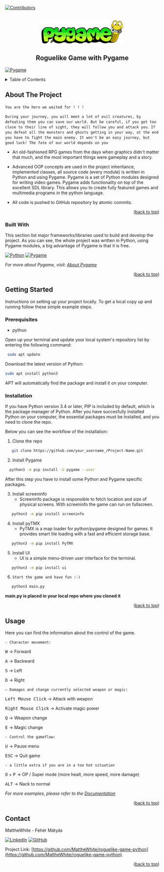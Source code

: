 <a name="readme-top"></a>


[![Contributors][contributors-shield]][contributors-url]




<!-- PROJECT LOGO -->
<br />
<div align="center">
    <img src="Pygame_logo.png" alt="Logo" width="auto" height="80">
  </a>

  <h2 align="center">Roguelike Game with Pygame</h2>

  <p align="center" style="display: none;">
    An awesome README template to jumpstart your projects!
    <br />
    <a href="https://github.com/othneildrew/Best-README-Template"><strong>Explore the docs »</strong></a>
    <br />
    <br />
    <a href="https://github.com/othneildrew/Best-README-Template">View Demo</a>
    ·
    <a href="https://github.com/othneildrew/Best-README-Template/issues">Report Bug</a>
    ·
    <a href="https://github.com/othneildrew/Best-README-Template/issues">Request Feature</a>
  </p>
</div>

[![Pygame][Pygame.com]][Pygame-url]


<!-- TABLE OF CONTENTS -->
<details>
  <summary>Table of Contents</summary>
  <ol>
    <li>
      <a href="#about-the-project">About The Project</a>
      <ul>
        <li><a href="#built-with">Built With</a></li>
      </ul>
    </li>
    <li>
      <a href="#getting-started">Getting Started</a>
      <ul>
        <li><a href="#prerequisites">Prerequisites</a></li>
        <li><a href="#installation">Installation</a></li>
      </ul>
    </li>
    <li><a href="#usage">Usage</a></li>
    <!-- <li><a href="#roadmap">Roadmap</a></li> -->
    <!-- <li><a href="#contributing">Contributing</a></li> -->
    <!-- <li><a href="#license">License</a></li> -->
    <li><a href="#contact">Contact</a></li>
    <!-- <li><a href="#acknowledgments">Acknowledgments</a></li> -->
  </ol>
</details>



<!-- ABOUT THE PROJECT -->
## About The Project

`You are the hero we waited for ! ! !`

`During your journey, you will meet a lot of evil creatures, by defeating them you can save our world. But be careful, if you get too close to their line of sight, they will follow you and attack you.`
`If you defeat all the monsters and ghosts getting in your way, at the end you have to fight the main enemy. It won't be an easy journey, but good luck! The fate of our world depends on you` 


* An old-fashioned RPG games from the days when graphics didn't matter that much, and the most important things were gameplay and a story.

* Advanced OOP concepts are used in the project inheritance, implemented classes, all source code (every module) is written in Python and using Pygame.
Pygame is a set of Python modules designed for writing video games. Pygame adds functionality on top of the excellent SDL library. This allows you to create fully featured games and multimedia programs in the python language.

* All code is pushed to GitHub repository by atomic commits.


<p align="right">(<a href="#readme-top">back to top</a>)</p>



### Built With

This section list major frameworks/libraries used to build and develop the project.
As you can see, the whole project was written in Python, using Pygame modules, a big advantage of Pygame is that it is free.

[![Python][Python.org]][Python-url]
[![Pygame][Pygame.org]][Pygame-url]


_For more about Pygame, visit: [About Pygame](https://www.pygame.org/wiki/about)_


<p align="right">(<a href="#readme-top">back to top</a>)</p>



<!-- GETTING STARTED -->
## Getting Started

Instructions on setting up your project locally.
To get a local copy up and running follow these simple example steps.

### Prerequisites

* python

Open up your terminal and update your local system's repository list by entering the following command:
```sh
 sudo apt update
```

Download the latest version of Python:
```sh
sudo apt install python3
```

APT will automatically find the package and install it on your computer.

### Installation
If you have Python version 3.4 or later, PIP is included by default, which is the package manager of Python.
After you have succesfully installed Python on your computer, the essential packages must be installed, and you need to clone the repo.

Below you can see the workflow of the installation:

1. Clone the repo
```sh
   git clone https://github.com/your_username_/Project-Name.git
```

2. Install Pygame
```sh
  python3 -m pip install -U pygame --user
```
   After this step you have to install some Python and Pygame specific packages.

3. Install screeninfo
   - Screeninfo package is responsible to fetch location and size of physical screens. With screeninfo the game can run on fullscreen.
```sh
   python3 -m pip install screeninfo
```

4. Install pyTMX
   - PyTMX is a map loader for python/pygame designed for games. It provides smart tile loading with a fast and efficient storage base.
```sh
   python3 -m pip install PyTMX
```
  
5. Install UI
   - UI is a simple menu-driven user interface for the terminal.
```sh
   python3 -m pip install ui
```

6. `Start the game and have fun :-)`
```sh
   python3 main.py
```
  **main.py is placed in your local repo where you cloned it**


<p align="right">(<a href="#readme-top">back to top</a>)</p>



<!-- USAGE EXAMPLES -->
## Usage

Here you can find the information about the control of the game.


    - Character movement:

<kbd>W</kbd>  ->  Forward

<kbd>A</kbd>  ->  Backward

<kbd>S</kbd>  ->  Left

<kbd>D</kbd>  ->  Right


    – Damages and change currently selected weapon or magic:

<kbd>Left Mouse Click</kbd> ->  Attack with weapon

<kbd>Right Mouse Click</kbd> ->  Activate magic power

<kbd>Q</kbd>  ->  Weapon change

<kbd>E</kbd>  ->  Magic change


    - Control the gameflow:

<kbd>U</kbd>  ->  Pause menu

<kbd>ESC</kbd>  ->  Quit game


    - a little extra if you are in a too hot situation

<kbd>O</kbd> + <kbd>P</kbd> ->  OP / Super mode (more healt, more speed, more damage)

<kbd>ALT</kbd>  ->  Nack to normal


_For more examples, please refer to the [Documentation](https://example.com)_


<p align="right">(<a href="#readme-top">back to top</a>)</p>



<!-- CONTACT -->
## Contact

MattheWhite - Fehér Mátyás

[![LinkedIn][linkedin-shield]][linkedin-url]
[![GitHub][github-shield]][github-url]

Project Link: [https://github.com/MattheWhite/roguelike-game-python](https://github.com/MattheWhite/roguelike-game-python)


<p align="right">(<a href="#readme-top">back to top</a>)</p>



<!-- MARKDOWN LINKS & IMAGES -->
<!-- https://www.markdownguide.org/basic-syntax/#reference-style-links -->
[contributors-shield]: https://img.shields.io/github/contributors/MattheWhite/roguelike-game-python.svg?style=for-the-badge
[contributors-url]: https://github.com/othneildrew/Best-README-Template/graphs/contributors
[linkedin-shield]: https://img.shields.io/badge/-LinkedIn-black.svg?style=for-the-badge&logo=linkedin&colorB=349
[linkedin-url]: https://www.linkedin.com/in/matyas-feher/
[github-shield]: https://img.shields.io/badge/-GitHub-black.svg?style=for-the-badge&logo=github&colorB=947
[github-url]: https://github.com/MattheWhite
[Python.org]: https://img.shields.io/badge/Python-black.svg?style=for-the-badge&logo=python&colorB=yellow
[Python-url]: https://python.org
[Pygame.com]: https://www.pygame.org/ftp/pygame-badge-SMA.png
[Pygame.org]: https://img.shields.io/badge/Pygame-green.svg?style=for-the-badge&logo=python&colorB=grey
[Pygame-url]: https://www.pygame.org/
